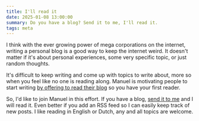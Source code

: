 ```yaml
---
title: I'll read it
date: 2025-01-08 13:00:00
summary: Do you have a blog? Send it to me, I'll read it.
tags: meta
---
```


I think with the ever growing power of mega corporations on the internet, writing a personal blog is a good way to keep the internet weird. It doesn't matter if it's about personal experiences, some very specific topic, or just random thoughts. 

It's difficult to keep writing and come up with topics to write about, more so when you feel like no one is reading along. Manuel is motivating people to start writing [by offering to read their blog](https://manuelmoreale.com/i-ll-read-it) so you have your first reader.

So, I'd like to join Manuel in this effort. If you have a blog, [send it to me](mailto:mijndert@mijndertstuij.nl) and I will read it. Even better if you add an RSS feed so I can easily keep track of new posts. I like reading in English or Dutch, any and all topics are welcome.
